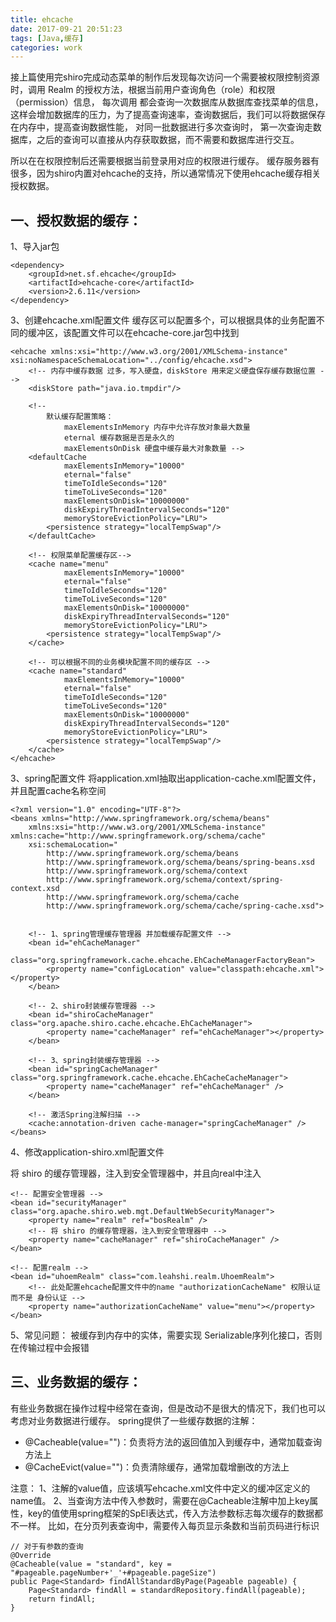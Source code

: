 ```yaml
---
title: ehcache
date: 2017-09-21 20:51:23
tags: [Java,缓存]
categories: work
---
```


接上篇使用完shiro完成动态菜单的制作后发现每次访问一个需要被权限控制资源时，调用 Realm 的授权方法，根据当前用户查询角色（role）和权限（permission）信息，
每次调用 都会查询一次数据库从数据库查找菜单的信息，这样会增加数据库的压力，为了提高查询速率，查询数据后，我们可以将数据保存在内存中，提高查询数据性能，
对同一批数据进行多次查询时， 第一次查询走数据库，之后的查询可以直接从内存获取数据，而不需要和数据库进行交互。

所以在在权限控制后还需要根据当前登录用对应的权限进行缓存。 缓存服务器有很多，因为shiro内置对ehcache的支持，所以通常情况下使用ehcache缓存相关授权数据。

<!-- more--> 

## 一、授权数据的缓存：
1、导入jar包
```
<dependency>
	<groupId>net.sf.ehcache</groupId>
	<artifactId>ehcache-core</artifactId>
	<version>2.6.11</version>
</dependency>
```
 

3、创建ehcache.xml配置文件
缓存区可以配置多个，可以根据具体的业务配置不同的缓冲区，该配置文件可以在ehcache-core.jar包中找到
```
<ehcache xmlns:xsi="http://www.w3.org/2001/XMLSchema-instance" xsi:noNamespaceSchemaLocation="../config/ehcache.xsd">
    <!-- 内存中缓存数据 过多，写入硬盘，diskStore 用来定义硬盘保存缓存数据位置 -->
	<diskStore path="java.io.tmpdir"/>
    
	<!-- 
		默认缓存配置策略：
			maxElementsInMemory 内存中允许存放对象最大数量
			eternal 缓存数据是否是永久的
			maxElementsOnDisk 硬盘中缓存最大对象数量 -->
    <defaultCache
            maxElementsInMemory="10000"
            eternal="false"
            timeToIdleSeconds="120"
            timeToLiveSeconds="120"
            maxElementsOnDisk="10000000"
            diskExpiryThreadIntervalSeconds="120"
            memoryStoreEvictionPolicy="LRU">
        <persistence strategy="localTempSwap"/>
    </defaultCache>
    
	<!-- 权限菜单配置缓存区-->
    <cache name="menu" 
            maxElementsInMemory="10000"
            eternal="false"
            timeToIdleSeconds="120"
            timeToLiveSeconds="120"
            maxElementsOnDisk="10000000"
            diskExpiryThreadIntervalSeconds="120"
            memoryStoreEvictionPolicy="LRU">
        <persistence strategy="localTempSwap"/>
    </cache>
    
	<!-- 可以根据不同的业务模块配置不同的缓存区 -->
    <cache name="standard" 
            maxElementsInMemory="10000"
            eternal="false"
            timeToIdleSeconds="120"
            timeToLiveSeconds="120"
            maxElementsOnDisk="10000000"
            diskExpiryThreadIntervalSeconds="120"
            memoryStoreEvictionPolicy="LRU">
        <persistence strategy="localTempSwap"/>
    </cache>
</ehcache>

```
 
3、spring配置文件
将application.xml抽取出application-cache.xml配置文件，并且配置cache名称空间

```
<?xml version="1.0" encoding="UTF-8"?>
<beans xmlns="http://www.springframework.org/schema/beans"
	xmlns:xsi="http://www.w3.org/2001/XMLSchema-instance" xmlns:cache="http://www.springframework.org/schema/cache"
	xsi:schemaLocation="
		http://www.springframework.org/schema/beans 
		http://www.springframework.org/schema/beans/spring-beans.xsd
		http://www.springframework.org/schema/context 
		http://www.springframework.org/schema/context/spring-context.xsd
		http://www.springframework.org/schema/cache
		http://www.springframework.org/schema/cache/spring-cache.xsd">


	<!-- 1、spring管理缓存管理器 并加载缓存配置文件 -->
	<bean id="ehCacheManager"
		class="org.springframework.cache.ehcache.EhCacheManagerFactoryBean">
		<property name="configLocation" value="classpath:ehcache.xml"></property>
	</bean>

	<!-- 2、shiro封装缓存管理器 -->
	<bean id="shiroCacheManager" class="org.apache.shiro.cache.ehcache.EhCacheManager">
		<property name="cacheManager" ref="ehCacheManager"></property>
	</bean>

	<!-- 3、spring封装缓存管理器 -->
	<bean id="springCacheManager" class="org.springframework.cache.ehcache.EhCacheCacheManager">
		<property name="cacheManager" ref="ehCacheManager" />
	</bean>

	<!-- 激活Spring注解扫描 -->
	<cache:annotation-driven cache-manager="springCacheManager" />
</beans>
```
 
4、修改application-shiro.xml配置文件

将 shiro 的缓存管理器，注入到安全管理器中，并且向real中注入
```
<!-- 配置安全管理器 -->
<bean id="securityManager" class="org.apache.shiro.web.mgt.DefaultWebSecurityManager">
	<property name="realm" ref="bosRealm" />
	<!-- 将 shiro 的缓存管理器，注入到安全管理器中 -->
	<property name="cacheManager" ref="shiroCacheManager" />
</bean>

<!-- 配置realm -->
<bean id="uhoemRealm" class="com.leahshi.realm.UhoemRealm">
	<!-- 此处配置ehcache配置文件中的name "authorizationCacheName" 权限认证 而不是 身份认证 -->
	<property name="authorizationCacheName" value="menu"></property>
</bean>
```
 
5、常见问题：
被缓存到内存中的实体，需要实现 Serializable序列化接口，否则在传输过程中会报错

## 三、业务数据的缓存：
有些业务数据在操作过程中经常在查询，但是改动不是很大的情况下，我们也可以考虑对业务数据进行缓存。
spring提供了一些缓存数据的注解：
- @Cacheable(value="")：负责将方法的返回值加入到缓存中，通常加载查询方法上
- @CacheEvict(value="")：负责清除缓存，通常加载增删改的方法上

注意：
1、注解的value值，应该填写ehcache.xml文件中定义的缓冲区定义的name值。
2、当查询方法中传入参数时，需要在@Cacheable注解中加上key属性，key的值使用spring框架的SpEl表达式，传入方法参数标志每次缓存的数据都不一样。
比如，在分页列表查询中，需要传入每页显示条数和当前页码进行标识

```
// 对于有参数的查询
@Override
@Cacheable(value = "standard", key = "#pageable.pageNumber+'_'+#pageable.pageSize")
public Page<Standard> findAllStandardByPage(Pageable pageable) {
	Page<Standard> findAll = standardRepository.findAll(pageable);
	return findAll;
}
```


 
 
 
 
 
 
 
 
 
 
 
 
 
 
 
 
 
 
 
 
 
 
 
 
 













